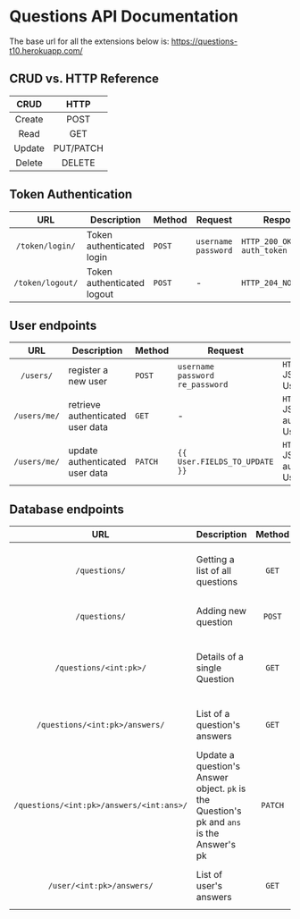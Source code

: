 # Questions API Documentation

The base url for all the extensions below is: https://questions-t10.herokuapp.com/


## CRUD vs. HTTP Reference
|**CRUD**|**HTTP**|
|:------:|:------:|
|Create|POST|
|Read|GET|
|Update|PUT/PATCH|
|Delete|DELETE|


## Token Authentication

|**URL** |**Description**         |**Method**|**Request**   |**Response**     |
|:------:|------------------------|----------|--------------|-----------------|
|`/token/login/`|Token authenticated login|`POST`|`username`<br>`password`|`HTTP_200_OK`<br>`auth_token`|
|`/token/logout/`|Token authenticated logout|`POST`|-|`HTTP_204_NO_CONTENT`|


## User endpoints
|**URL** |**Description**         |**Method**|**Request**   |**Response**     |
|:------:|------------------------|----------|--------------|-----------------|
|`/users/`|register a new user|`POST`|`username`<br>`password`<br>`re_password`|`HTTP_201_CREATED`<br>JSON of created User object|
|`/users/me/`|retrieve authenticated user data|`GET`|-|`HTTP_200_OK`<br>JSON of authenticated User object|
|`/users/me/`|update authenticated user data|`PATCH`|`{{ User.FIELDS_TO_UPDATE }}`|`HTTP_200_OK`<br>JSON of updated authenticated User object|


## Database endpoints

|**URL** |**Description**         |**Method**|**Request**   |**Response**     |
|:------:|------------------------|:--------:|:------------:|:---------------:|
|`/questions/`|Getting a list of all questions|`GET`|-|`HTTP_200_OK`<br>JSON list of Question objects with answers nested inside|
|`/questions/`|Adding new question|`POST`|`title`<br>`body`|`HTTP_201_Created`<br>JSON of created question object|
|`/questions/<int:pk>/`|Details of a single Question|`GET`|`HTTP_200_OK`<br>JSON of Question object with specified pk|
|`/questions/<int:pk>/answers/`|List of a question's answers|`GET`|`HTTP_200_OK`<br>JSON list of Answer objects|
|`/questions/<int:pk>/answers/<int:ans>/`|Update a question's Answer object. `pk` is the Question's pk and `ans` is the Answer's pk|`PATCH`|`HTTP_200_OK`<br>JSON of updated Answer object|
|`/user/<int:pk>/answers/`|List of user's answers|`GET`|`HTTP_200_OK`<br>JSON list of Answer objects|